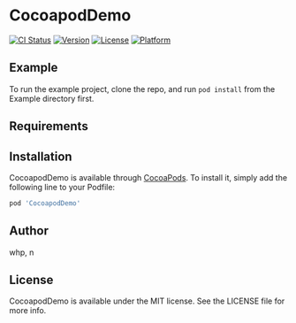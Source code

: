 # CocoapodDemo

[![CI Status](https://img.shields.io/travis/whp/CocoapodDemo.svg?style=flat)](https://travis-ci.org/whp/CocoapodDemo)
[![Version](https://img.shields.io/cocoapods/v/CocoapodDemo.svg?style=flat)](https://cocoapods.org/pods/CocoapodDemo)
[![License](https://img.shields.io/cocoapods/l/CocoapodDemo.svg?style=flat)](https://cocoapods.org/pods/CocoapodDemo)
[![Platform](https://img.shields.io/cocoapods/p/CocoapodDemo.svg?style=flat)](https://cocoapods.org/pods/CocoapodDemo)

## Example

To run the example project, clone the repo, and run `pod install` from the Example directory first.

## Requirements

## Installation

CocoapodDemo is available through [CocoaPods](https://cocoapods.org). To install
it, simply add the following line to your Podfile:

```ruby
pod 'CocoapodDemo'
```

## Author

whp, n

## License

CocoapodDemo is available under the MIT license. See the LICENSE file for more info.
